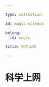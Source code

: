 ```yaml
---

type: collection

id: magic-science

belong:
  id: magic

title: 科学上网

---
```


# 科学上网

<ShowBreadcrumb />

<ShowResources/>

